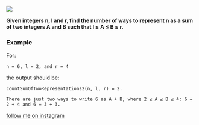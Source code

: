 <a href="https://www.instagram.com/9_Tay"><img src="https://img.shields.io/badge/instagram-%23E4415F?style=flat&logo=instagram&logoColor=white"/></a>

**Given integers n, l and r, find the number of ways to represent n as a sum of two integers A and B such that l ≤ A ≤ B
≤ r.**

### Example

For:

```
n = 6, l = 2, and r = 4
```

the output should be:

```
countSumOfTwoRepresentations2(n, l, r) = 2.

There are just two ways to write 6 as A + B, where 2 ≤ A ≤ B ≤ 4: 6 = 2 + 4 and 6 = 3 + 3.
```

[follow me on instagram](https://www.instagram.com/9_tay)